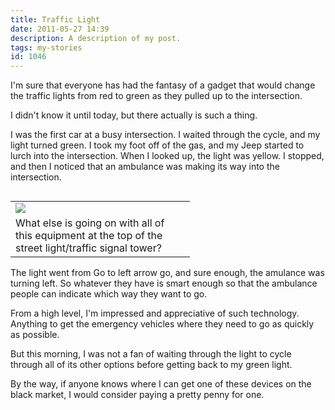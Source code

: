 ```yaml
---
title: Traffic Light
date: 2011-05-27 14:39
description: A description of my post.
tags: my-stories
id: 1046
---
```

I'm sure that everyone has had the fantasy of a gadget that would change the traffic lights from red to green as they pulled up to the intersection.

I didn't know it until today, but there actually is such a thing.

I was the first car at a busy intersection.  I waited through the cycle, and my light turned green.  I took my foot off of the gas, and my Jeep started to lurch into the intersection.  When I looked up, the light was yellow.  I stopped, and then I noticed that an ambulance was making its way into the intersection.
<table cellpadding="2" align="left"><tr><td width="250" ><img src="/img/light.jpg"></td><td width="5" rowspan="2"><spacer type="block" width="5" height="1"></td></tr><tr><td class="caption" width="250">What else is going on with all of this equipment at the top of the street light/traffic signal tower?</td></tr></table>

The light went from Go to left arrow go, and sure enough, the amulance was turning left.  So whatever they have is smart enough so that the ambulance people can indicate which way they want to go.

From a high level, I'm impressed and appreciative of such technology.  Anything to get the emergency vehicles where they need to go as quickly as possible.

But this morning, I was not a fan of waiting through the light to cycle through all of its other options before getting back to my green light.

By the way, if anyone knows where I can get one of these devices on the black market, I would consider paying a pretty penny for one.